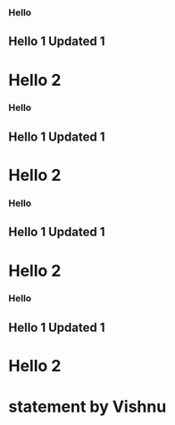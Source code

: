 ### Hello <!-- {docsify-ignore-all} -->

## Hello 1 Updated 1

# Hello 2


### Hello 

## Hello 1 Updated 1

# Hello 2


### Hello 

## Hello 1 Updated 1

# Hello 2


### Hello 

## Hello 1 Updated 1

# Hello 2

# statement by Vishnu
